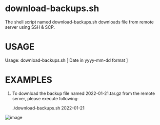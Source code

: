 # download-backups.sh
The shell script named download-backups.sh downloads file from remote server using SSH &amp; SCP.

# USAGE
Usage: download-backups.sh [ Date in yyyy-mm-dd format ]

# EXAMPLES

   1. To download the backup file named 2022-01-21.tar.gz from the remote server, please execute following:

      ./download-backups.sh 2022-01-21

![image](https://github.com/proarhant/bash-ssh/assets/2681229/0249818f-520c-4f25-bd66-72b54adfa466)
